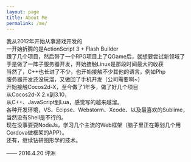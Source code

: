 ```yaml
---
layout: page
title: About Me
permalink: /me/
---
```


我从2012年开始从事游戏开发的  
一开始折腾的是ActionScript 3 + Flash Builder  
跟了几个项目，然后带了一个RPG项目上了QGame后，就想要尝试新领域了  
于是做了一阵子服务器开发，开始接触Linux是那段时间最大的收获  
当然了，C++也长进了不少，也开始接触不少其他的语言，例如Php  
服务器开发还没玩溜，又做回了手机开发（公司需要啊~）  
开始接触Cocos2d-X，至今做了1年多，做了好几个项目  
从Cocos2d-X 2.x到3.10，  
从C++、JavaScript到Lua，感觉写的越来越溜。  
各种开发环境，VS、Ecipse、Webstorm、Xcode、以及最喜欢的Sublime，  
当然没有Shell是不行的。  
现在没事耍耍NodeJs，学习几个主流的Web框架（脑子里正在筹划几个用Cordova做框架的APP）。  
还有，继续钻研图形学的技术。

—— 2016.4.20 坪洲


